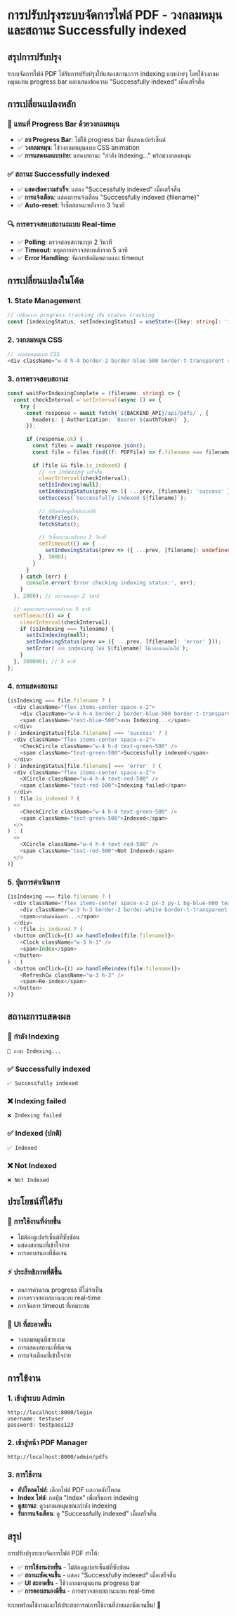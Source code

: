# การปรับปรุงระบบจัดการไฟล์ PDF - วงกลมหมุนและสถานะ Successfully indexed

## สรุปการปรับปรุง

ระบบจัดการไฟล์ PDF ได้รับการปรับปรุงให้แสดงสถานะการ indexing แบบง่ายๆ โดยใช้วงกลมหมุนแทน progress bar และแสดงข้อความ "Successfully indexed" เมื่อเสร็จสิ้น

## การเปลี่ยนแปลงหลัก

### 🔄 **แทนที่ Progress Bar ด้วยวงกลมหมุน**
- ✅ **ลบ Progress Bar**: ไม่ใช้ progress bar ที่แสดงเปอร์เซ็นต์
- ✅ **วงกลมหมุน**: ใช้วงกลมหมุนแบบ CSS animation
- ✅ **การแสดงผลแบบง่าย**: แสดงสถานะ "กำลัง Indexing..." พร้อมวงกลมหมุน

### ✅ **สถานะ Successfully indexed**
- ✅ **แสดงข้อความสำเร็จ**: แสดง "Successfully indexed" เมื่อเสร็จสิ้น
- ✅ **การแจ้งเตือน**: แสดงการแจ้งเตือน "Successfully indexed {filename}"
- ✅ **Auto-reset**: รีเซ็ตสถานะหลังจาก 3 วินาที

### 🔍 **การตรวจสอบสถานะแบบ Real-time**
- ✅ **Polling**: ตรวจสอบสถานะทุก 2 วินาที
- ✅ **Timeout**: หยุดการตรวจสอบหลังจาก 5 นาที
- ✅ **Error Handling**: จัดการข้อผิดพลาดและ timeout

## การเปลี่ยนแปลงในโค้ด

### 1. **State Management**
```typescript
// เปลี่ยนจาก progress tracking เป็น status tracking
const [indexingStatus, setIndexingStatus] = useState<{[key: string]: 'indexing' | 'success' | 'error' | undefined}>({});
```

### 2. **วงกลมหมุน CSS**
```typescript
// วงกลมหมุนแบบ CSS
<div className="w-4 h-4 border-2 border-blue-500 border-t-transparent rounded-full animate-spin"></div>
```

### 3. **การตรวจสอบสถานะ**
```typescript
const waitForIndexingComplete = (filename: string) => {
  const checkInterval = setInterval(async () => {
    try {
      const response = await fetch(`${BACKEND_API}/api/pdfs/`, {
        headers: { Authorization: `Bearer ${authToken}` },
      });
      
      if (response.ok) {
        const files = await response.json();
        const file = files.find((f: PDFFile) => f.filename === filename);
        
        if (file && file.is_indexed) {
          // การ indexing เสร็จสิ้น
          clearInterval(checkInterval);
          setIsIndexing(null);
          setIndexingStatus(prev => ({ ...prev, [filename]: 'success' }));
          setSuccess(`Successfully indexed ${filename}`);
          
          // อัปเดตข้อมูลไฟล์และสถิติ
          fetchFiles();
          fetchStats();
          
          // รีเซ็ตสถานะหลังจาก 3 วินาที
          setTimeout(() => {
            setIndexingStatus(prev => ({ ...prev, [filename]: undefined }));
          }, 3000);
        }
      }
    } catch (err) {
      console.error('Error checking indexing status:', err);
    }
  }, 2000); // ตรวจสอบทุก 2 วินาที
  
  // หยุดการตรวจสอบหลังจาก 5 นาที
  setTimeout(() => {
    clearInterval(checkInterval);
    if (isIndexing === filename) {
      setIsIndexing(null);
      setIndexingStatus(prev => ({ ...prev, [filename]: 'error' }));
      setError(`การ indexing ไฟล์ ${filename} ใช้เวลานานเกินไป`);
    }
  }, 300000); // 5 นาที
};
```

### 4. **การแสดงสถานะ**
```typescript
{isIndexing === file.filename ? (
  <div className="flex items-center space-x-2">
    <div className="w-4 h-4 border-2 border-blue-500 border-t-transparent rounded-full animate-spin"></div>
    <span className="text-blue-500">กำลัง Indexing...</span>
  </div>
) : indexingStatus[file.filename] === 'success' ? (
  <div className="flex items-center space-x-2">
    <CheckCircle className="w-4 h-4 text-green-500" />
    <span className="text-green-500">Successfully indexed</span>
  </div>
) : indexingStatus[file.filename] === 'error' ? (
  <div className="flex items-center space-x-2">
    <XCircle className="w-4 h-4 text-red-500" />
    <span className="text-red-500">Indexing failed</span>
  </div>
) : file.is_indexed ? (
  <>
    <CheckCircle className="w-4 h-4 text-green-500" />
    <span className="text-green-500">Indexed</span>
  </>
) : (
  <>
    <XCircle className="w-4 h-4 text-red-500" />
    <span className="text-red-500">Not Indexed</span>
  </>
)}
```

### 5. **ปุ่มการดำเนินการ**
```typescript
{isIndexing === file.filename ? (
  <div className="flex items-center space-x-2 px-3 py-1 bg-blue-600 text-white rounded text-sm">
    <div className="w-3 h-3 border-2 border-white border-t-transparent rounded-full animate-spin"></div>
    <span>กำลังดำเนินการ...</span>
  </div>
) : !file.is_indexed ? (
  <button onClick={() => handleIndex(file.filename)}>
    <Clock className="w-3 h-3" />
    <span>Index</span>
  </button>
) : (
  <button onClick={() => handleReindex(file.filename)}>
    <RefreshCw className="w-3 h-3" />
    <span>Re-index</span>
  </button>
)}
```

## สถานะการแสดงผล

### 🔄 **กำลัง Indexing**
```
🔄 กำลัง Indexing...
```

### ✅ **Successfully indexed**
```
✅ Successfully indexed
```

### ❌ **Indexing failed**
```
❌ Indexing failed
```

### ✅ **Indexed (ปกติ)**
```
✅ Indexed
```

### ❌ **Not Indexed**
```
❌ Not Indexed
```

## ประโยชน์ที่ได้รับ

### 🎯 **การใช้งานที่ง่ายขึ้น**
- ไม่ต้องดูเปอร์เซ็นต์ที่ซับซ้อน
- แสดงสถานะที่เข้าใจง่าย
- การตอบสนองที่ชัดเจน

### ⚡ **ประสิทธิภาพที่ดีขึ้น**
- ลดการคำนวณ progress ที่ไม่จำเป็น
- การตรวจสอบสถานะแบบ real-time
- การจัดการ timeout ที่เหมาะสม

### 🎨 **UI ที่สะอาดขึ้น**
- วงกลมหมุนที่สวยงาม
- การแสดงสถานะที่ชัดเจน
- การแจ้งเตือนที่เข้าใจง่าย

## การใช้งาน

### 1. **เข้าสู่ระบบ Admin**
```
http://localhost:8000/login
username: testuser
password: testpass123
```

### 2. **เข้าสู่หน้า PDF Manager**
```
http://localhost:8000/admin/pdfs
```

### 3. **การใช้งาน**
- **อัปโหลดไฟล์**: เลือกไฟล์ PDF และกดอัปโหลด
- **Index ไฟล์**: กดปุ่ม "Index" เพื่อเริ่มการ indexing
- **ดูสถานะ**: ดูวงกลมหมุนขณะกำลัง indexing
- **รับการแจ้งเตือน**: ดู "Successfully indexed" เมื่อเสร็จสิ้น

## สรุป

การปรับปรุงระบบจัดการไฟล์ PDF ทำให้:
- ✅ **การใช้งานง่ายขึ้น** - ไม่ต้องดูเปอร์เซ็นต์ที่ซับซ้อน
- ✅ **สถานะชัดเจนขึ้น** - แสดง "Successfully indexed" เมื่อเสร็จสิ้น
- ✅ **UI สะอาดขึ้น** - ใช้วงกลมหมุนแทน progress bar
- ✅ **การตอบสนองดีขึ้น** - การตรวจสอบสถานะแบบ real-time

ระบบพร้อมใช้งานและให้ประสบการณ์การใช้งานที่ง่ายและชัดเจนขึ้น! 🎉
